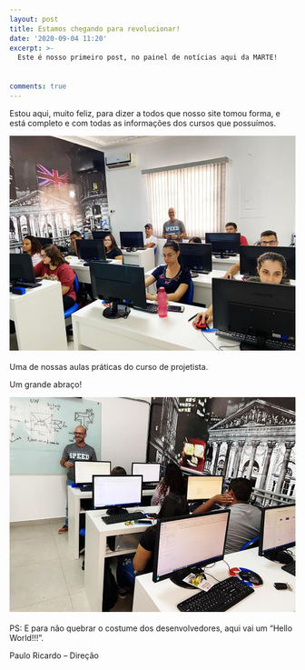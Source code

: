```yaml
---
layout: post
title: Estamos chegando para revolucionar!
date: '2020-09-04 11:20'
excerpt: >-
  Este é nosso primeiro post, no painel de notícias aqui da MARTE!


comments: true
---
```


Estou aqui, muito feliz, para dizer a todos que nosso site tomou forma, e está completo e com todas as informações dos cursos que possuímos.

<div class="fig figcenter fighighlight">
  <img src="/images/speedup_input_pipeline/map_doc.jpg">
  <div class="figcaption"><br>Uma de nossas aulas práticas do curso de projetista.<br>
  </div>
</div>

Um grande abraço!

<div class="fig figcenter fighighlight">
  <img src="/images/speedup_input_pipeline/comparision.jpg">
  <div class="figcaption"><br>PS: E para não quebrar o costume dos desenvolvedores, aqui vai um “Hello World!!!”.<br>
  </div>
</div>

Paulo Ricardo – Direção


